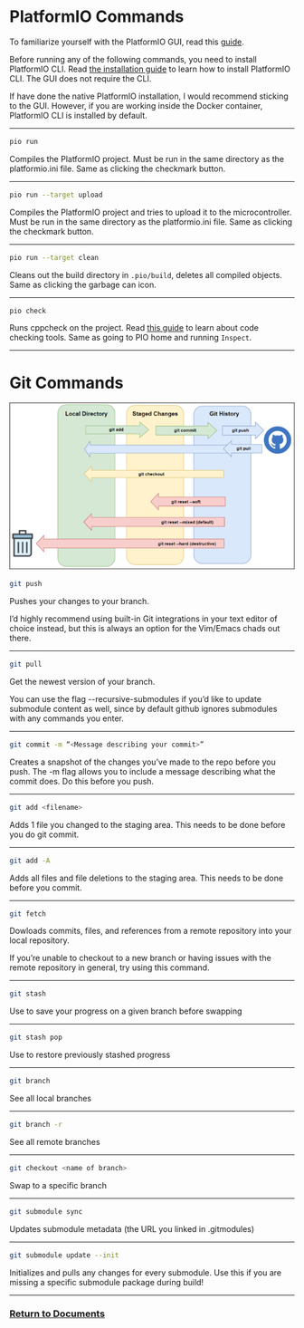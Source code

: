 # PlatformIO Commands

To familiarize yourself with the PlatformIO GUI, read this [guide](platformio_compiling.md).

Before running any of the following commands, you need to install PlatformIO CLI. 
Read [the installation guide](../installation/installation.md) to learn how to install PlatformIO CLI.
The GUI does not require the CLI. 

If have done the native PlatformIO installation, I would recommend sticking to the GUI. However, 
if you are working inside the Docker container, PlatformIO CLI is installed by default.

---

```bash
pio run
```
Compiles the PlatformIO project. Must be run in the same directory as the platformio.ini file. 
Same as clicking the checkmark button.

---

```bash
pio run --target upload
```
Compiles the PlatformIO project and tries to upload it to the microcontroller. Must be run in the same directory as the platformio.ini file. Same as clicking the checkmark button.

---


```bash
pio run --target clean
```

Cleans out the build directory in `.pio/build`, deletes all compiled objects. Same as clicking the garbage can icon.

---

```bash
pio check
```

Runs cppcheck on the project. Read [this guide](platformio_checks.md) to learn about code checking tools.
Same as going to PIO home and running `Inspect`.

---

# Git Commands

![git commands](img/gitcommands.png)


```bash
git push
```

Pushes your changes to your branch.

I’d highly recommend using built-in Git integrations in your text editor of choice instead, but this is always an option for the Vim/Emacs chads out there.

---
```bash
git pull
```

Get the newest version of your branch.

You can use the flag --recursive-submodules if you’d like to update submodule content as well, since by default github ignores submodules with any commands you enter.

---
```bash
git commit -m “<Message describing your commit>”
```

Creates a snapshot of the changes you’ve made to the repo before you push. The -m flag allows you to include a message describing what the commit does. Do this before you push.

---
```bash
git add <filename>
```

Adds 1 file you changed to the staging area. This needs to be done before you do git commit.

---

```bash
git add -A
```

Adds all files and file deletions to the staging area. This needs to be done before you commit.

---

```bash
git fetch
```

Dowloads commits, files, and references from a remote repository into your local repository.

If you’re unable to checkout to a new branch or having issues with the remote repository in general, try using this command.

---
```bash
git stash
```

Use to save your progress on a given branch before swapping

---
```bash
git stash pop
```

Use to restore previously stashed progress

---
```bash
git branch
```

See all local branches

---
```bash
git branch -r
```

See all remote branches

---
```bash
git checkout <name of branch>
```

Swap to a specific branch

---
```bash
git submodule sync
```

Updates submodule metadata (the URL you linked in .gitmodules)

---
```bash
git submodule update --init
```

Initializes and pulls any changes for every submodule. Use this if you are missing a specific submodule package during build!

---


### [Return to Documents](../README.md)
